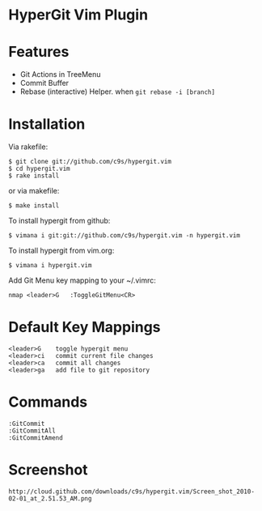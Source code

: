 
HyperGit Vim Plugin
===================

Features
========
* Git Actions in TreeMenu 
* Commit Buffer
* Rebase (interactive) Helper. when `git rebase -i [branch]`

Installation
============
Via rakefile:

    $ git clone git://github.com/c9s/hypergit.vim
    $ cd hypergit.vim
    $ rake install

or via makefile:

    $ make install

To install hypergit from github:

    $ vimana i git:git://github.com/c9s/hypergit.vim -n hypergit.vim

To install hypergit from vim.org:

    $ vimana i hypergit.vim

Add Git Menu key mapping to your ~/.vimrc:

    nmap <leader>G   :ToggleGitMenu<CR>

Default Key Mappings
============

    <leader>G    toggle hypergit menu
    <leader>ci   commit current file changes
    <leader>ca   commit all changes
    <leader>ga   add file to git repository

Commands
========

    :GitCommit
    :GitCommitAll
    :GitCommitAmend

Screenshot
===========

    http://cloud.github.com/downloads/c9s/hypergit.vim/Screen_shot_2010-02-01_at_2.51.53_AM.png

